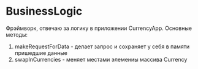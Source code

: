 # BusinessLogic

Фрэймворк, отвечаю за логику в приложении CurrencyApp. Основные методы: 
 1. makeRequestForData - делает запрос и сохраняет у себя в памяти пришедшие данные
 2. swapInCurrencies - меняет местами элемениы массива Currency
